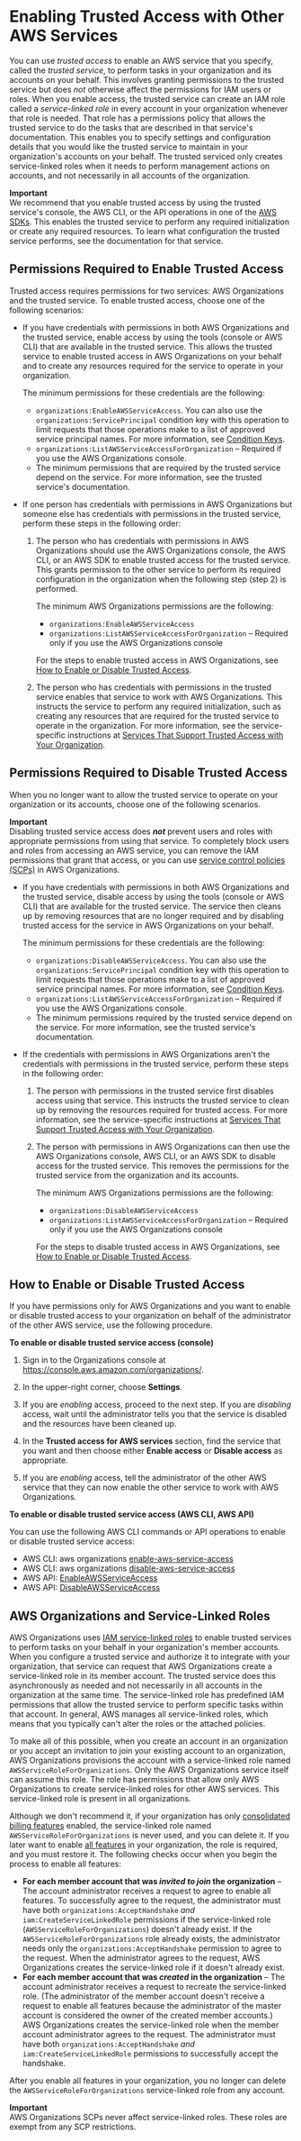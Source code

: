 # Enabling Trusted Access with Other AWS Services<a name="orgs_integrate_services"></a>

You can use *trusted access* to enable an AWS service that you specify, called the *trusted service*, to perform tasks in your organization and its accounts on your behalf\. This involves granting permissions to the trusted service but does *not* otherwise affect the permissions for IAM users or roles\. When you enable access, the trusted service can create an IAM role called a *service\-linked role* in every account in your organization whenever that role is needed\. That role has a permissions policy that allows the trusted service to do the tasks that are described in that service's documentation\. This enables you to specify settings and configuration details that you would like the trusted service to maintain in your organization's accounts on your behalf\. The trusted serviced only creates service\-linked roles when it needs to perform management actions on accounts, and not necessarily in all accounts of the organization\. 

**Important**  
We recommend that you enable trusted access by using the trusted service's console, the AWS CLI, or the API operations in one of the [AWS SDKs](https://aws.amazon.com/tools/)\. This enables the trusted service to perform any required initialization or create any required resources\. To learn what configuration the trusted service performs, see the documentation for that service\. 

## Permissions Required to Enable Trusted Access<a name="orgs_trusted_access_perms"></a>

Trusted access requires permissions for two services: AWS Organizations and the trusted service\. To enable trusted access, choose one of the following scenarios:
+ If you have credentials with permissions in both AWS Organizations and the trusted service, enable access by using the tools \(console or AWS CLI\) that are available in the trusted service\. This allows the trusted service to enable trusted access in AWS Organizations on your behalf and to create any resources required for the service to operate in your organization\.

  The minimum permissions for these credentials are the following:
  + `organizations:EnableAWSServiceAccess`\. You can also use the `organizations:ServicePrincipal` condition key with this operation to limit requests that those operations make to a list of approved service principal names\. For more information, see [Condition Keys](orgs_permissions_overview.md#orgs_permissions_conditionkeys)\.
  + `organizations:ListAWSServiceAccessForOrganization` – Required if you use the AWS Organizations console\.
  + The minimum permissions that are required by the trusted service depend on the service\. For more information, see the trusted service's documentation\.
+ If one person has credentials with permissions in AWS Organizations but someone else has credentials with permissions in the trusted service, perform these steps in the following order:

  1. The person who has credentials with permissions in AWS Organizations should use the AWS Organizations console, the AWS CLI, or an AWS SDK to enable trusted access for the trusted service\. This grants permission to the other service to perform its required configuration in the organization when the following step \(step 2\) is performed\.

     The minimum AWS Organizations permissions are the following:
     + `organizations:EnableAWSServiceAccess`
     + `organizations:ListAWSServiceAccessForOrganization` – Required only if you use the AWS Organizations console

     For the steps to enable trusted access in AWS Organizations, see [How to Enable or Disable Trusted Access](#orgs_how-to-enable-disable-trusted-access)\.

  1. The person who has credentials with permissions in the trusted service enables that service to work with AWS Organizations\. This instructs the service to perform any required initialization, such as creating any resources that are required for the trusted service to operate in the organization\. For more information, see the service\-specific instructions at [Services That Support Trusted Access with Your Organization](services-that-can-integrate.md)\.

## Permissions Required to Disable Trusted Access<a name="orgs_trusted_access_disable_perms"></a>

When you no longer want to allow the trusted service to operate on your organization or its accounts, choose one of the following scenarios\.

**Important**  
Disabling trusted service access does ***not*** prevent users and roles with appropriate permissions from using that service\. To completely block users and roles from accessing an AWS service, you can remove the IAM permissions that grant that access, or you can use [service control policies \(SCPs\)](orgs_manage_policies_scp.md) in AWS Organizations\.
+ If you have credentials with permissions in both AWS Organizations and the trusted service, disable access by using the tools \(console or AWS CLI\) that are available for the trusted service\. The service then cleans up by removing resources that are no longer required and by disabling trusted access for the service in AWS Organizations on your behalf\. 

  The minimum permissions for these credentials are the following:
  + `organizations:DisableAWSServiceAccess`\. You can also use the `organizations:ServicePrincipal` condition key with this operation to limit requests that those operations make to a list of approved service principal names\. For more information, see [Condition Keys](orgs_permissions_overview.md#orgs_permissions_conditionkeys)\.
  + `organizations:ListAWSServiceAccessForOrganization` – Required if you use the AWS Organizations console\.
  + The minimum permissions required by the trusted service depend on the service\. For more information, see the trusted service's documentation\.
+ If the credentials with permissions in AWS Organizations aren't the credentials with permissions in the trusted service, perform these steps in the following order:

  1. The person with permissions in the trusted service first disables access using that service\. This instructs the trusted service to clean up by removing the resources required for trusted access\. For more information, see the service\-specific instructions at [Services That Support Trusted Access with Your Organization](services-that-can-integrate.md)\.

  1. The person with permissions in AWS Organizations can then use the AWS Organizations console, AWS CLI, or an AWS SDK to disable access for the trusted service\. This removes the permissions for the trusted service from the organization and its accounts\. 

     The minimum AWS Organizations permissions are the following:
     + `organizations:DisableAWSServiceAccess`
     + `organizations:ListAWSServiceAccessForOrganization` – Required only if you use the AWS Organizations console

     For the steps to disable trusted access in AWS Organizations, see [How to Enable or Disable Trusted Access](#orgs_how-to-enable-disable-trusted-access)\.

## How to Enable or Disable Trusted Access<a name="orgs_how-to-enable-disable-trusted-access"></a>

If you have permissions only for AWS Organizations and you want to enable or disable trusted access to your organization on behalf of the administrator of the other AWS service, use the following procedure\.

**To enable or disable trusted service access \(console\)**

1. Sign in to the Organizations console at [https://console\.aws\.amazon\.com/organizations/](https://console.aws.amazon.com/organizations/)\.

1. In the upper\-right corner, choose **Settings**\.

1. If you are *enabling* access, proceed to the next step\. If you are *disabling* access, wait until the administrator tells you that the service is disabled and the resources have been cleaned up\.

1. In the **Trusted access for AWS services** section, find the service that you want and then choose either **Enable access** or **Disable access** as appropriate\.

1. If you are *enabling* access, tell the administrator of the other AWS service that they can now enable the other service to work with AWS Organizations\.

**To enable or disable trusted service access \(AWS CLI, AWS API\)**

You can use the following AWS CLI commands or API operations to enable or disable trusted service access:
+ AWS CLI: aws organizations [enable\-aws\-service\-access](https://docs.aws.amazon.com/cli/latest/reference/organizations/enable-aws-service-access.html)
+ AWS CLI: aws organizations [disable\-aws\-service\-access](https://docs.aws.amazon.com/cli/latest/reference/organizations/disable-aws-service-access.html)
+ AWS API: [EnableAWSServiceAccess](https://docs.aws.amazon.com/organizations/latest/APIReference/API_EnableAWSServiceAccess.html)
+ AWS API: [DisableAWSServiceAccess](https://docs.aws.amazon.com/organizations/latest/APIReference/API_DisableAWSServiceAccess.html)

## AWS Organizations and Service\-Linked Roles<a name="orgs_integrate_services-using_slrs"></a>

AWS Organizations uses [IAM service\-linked roles](http://aws.amazon.com/blogs/security/introducing-an-easier-way-to-delegate-permissions-to-aws-services-service-linked-roles/) to enable trusted services to perform tasks on your behalf in your organization's member accounts\. When you configure a trusted service and authorize it to integrate with your organization, that service can request that AWS Organizations create a service\-linked role in its member account\. The trusted service does this asynchronously as needed and not necessarily in all accounts in the organization at the same time\. The service\-linked role has predefined IAM permissions that allow the trusted service to perform specific tasks within that account\. In general, AWS manages all service\-linked roles, which means that you typically can't alter the roles or the attached policies\. 

To make all of this possible, when you create an account in an organization or you accept an invitation to join your existing account to an organization, AWS Organizations provisions the account with a service\-linked role named `AWSServiceRoleForOrganizations`\. Only the AWS Organizations service itself can assume this role\. The role has permissions that allow only AWS Organizations to create service\-linked roles for other AWS services\. This service\-linked role is present in all organizations\.

Although we don't recommend it, if your organization has only [consolidated billing features](orgs_getting-started_concepts.md#feature-set-cb-only) enabled, the service\-linked role named `AWSServiceRoleForOrganizations` is never used, and you can delete it\. If you later want to enable [all features](orgs_getting-started_concepts.md#feature-set-all) in your organization, the role is required, and you must restore it\. The following checks occur when you begin the process to enable all features:
+ **For each member account that was *invited to join* the organization** – The account administrator receives a request to agree to enable all features\. To successfully agree to the request, the administrator must have both `organizations:AcceptHandshake` *and* `iam:CreateServiceLinkedRole` permissions if the service\-linked role \(`AWSServiceRoleForOrganizations`\) doesn't already exist\. If the `AWSServiceRoleForOrganizations` role already exists, the administrator needs only the `organizations:AcceptHandshake` permission to agree to the request\. When the administrator agrees to the request, AWS Organizations creates the service\-linked role if it doesn't already exist\. 
+ **For each member account that was *created* in the organization** – The account administrator receives a request to recreate the service\-linked role\. \(The administrator of the member account doesn't receive a request to enable all features because the administrator of the master account is considered the owner of the created member accounts\.\) AWS Organizations creates the service\-linked role when the member account administrator agrees to the request\. The administrator must have both `organizations:AcceptHandshake` *and* `iam:CreateServiceLinkedRole` permissions to successfully accept the handshake\.

After you enable all features in your organization, you no longer can delete the `AWSServiceRoleForOrganizations` service\-linked role from any account\.

**Important**  
AWS Organizations SCPs never affect service\-linked roles\. These roles are exempt from any SCP restrictions\.